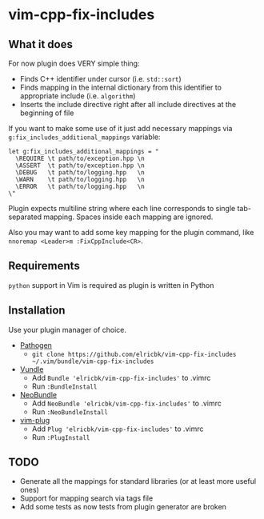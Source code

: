 # vim-cpp-fix-includes

## What it does

For now plugin does VERY simple thing:

* Finds C++ identifier under cursor (i.e. `std::sort`)
* Finds mapping in the internal dictionary from this identifier to appropriate include (i.e. `algorithm`)
* Inserts the include directive right after all include directives at the beginning of file

If you want to make some use of it just add necessary mappings via `g:fix_includes_additional_mappings` variable:

    let g:fix_includes_additional_mappings = "
      \REQUIRE \t path/to/exception.hpp \n
      \ASSERT  \t path/to/exception.hpp \n
      \DEBUG   \t path/to/logging.hpp   \n
      \WARN    \t path/to/logging.hpp   \n
      \ERROR   \t path/to/logging.hpp   \n
    \"

Plugin expects multiline string where each line corresponds to single tab-separated mapping. Spaces inside each mapping are ignored.

Also you may want to add some key mapping for the plugin command, like `nnoremap <Leader>m :FixCppInclude<CR>`.

## Requirements

`python` support in Vim is required as plugin is written in Python

## Installation

Use your plugin manager of choice.

- [Pathogen](https://github.com/tpope/vim-pathogen)
  - `git clone https://github.com/elricbk/vim-cpp-fix-includes ~/.vim/bundle/vim-cpp-fix-includes`
- [Vundle](https://github.com/gmarik/vundle)
  - Add `Bundle 'elricbk/vim-cpp-fix-includes'` to .vimrc
  - Run `:BundleInstall`
- [NeoBundle](https://github.com/Shougo/neobundle.vim)
  - Add `NeoBundle 'elricbk/vim-cpp-fix-includes'` to .vimrc
  - Run `:NeoBundleInstall`
- [vim-plug](https://github.com/junegunn/vim-plug)
  - Add `Plug 'elricbk/vim-cpp-fix-includes'` to .vimrc
  - Run `:PlugInstall`

## TODO

* Generate all the mappings for standard libraries (or at least more useful ones)
* Support for mapping search via tags file
* Add some tests as now tests from plugin generator are broken
